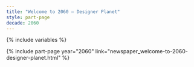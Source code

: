 ```yaml
---
title: "Welcome to 2060 – Designer Planet"
style: part-page
decade: 2060
---
```


{% include variables %}

{% include part-page year="2060" link="newspaper_welcome-to-2060-designer-planet.html" %}
